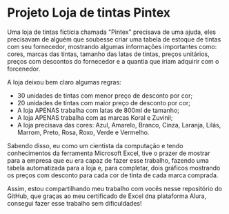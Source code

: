 # Projeto Loja de tintas Pintex

Uma loja de tintas fictícia chamada "Pintex" precisava de uma ajuda, eles precisavam de alguém que soubesse criar uma tabela de estoque de tintas com seu fornecedor, 
mostrando algumas informações importantes como: cores, marcas das tintas, tamanho das latas de tintas, preços unitários, preços com descontos do fornecedor e a quantia que iriam adquirir com o forcenedor.

A loja deixou bem claro algumas regras:
- 30 unidades de tintas com menor preço de desconto por cor;
- 20 unidades de tintas com maior preço de desconto por cor;
- A loja APENAS trabalha com latas de 800ml de tamanho;
- A loja APENAS trabalha com as marcas Koral e Zuvinil;
- A loja precisava das cores: Azul, Amarelo, Branco, Cinza, Laranja, Lilás, Marrom, Preto, Rosa, Roxo, Verde e Vermelho.

Sabendo disso, eu como um cientista da computação e tendo conhecimentos da ferramenta Microsoft Excel, tive o prazer de mostrar para a empresa que eu era capaz de fazer esse trabalho, fazendo uma tabela
automatizada para a loja e, para completar, dois gráficos mostrando os preços com desconto para cada cor de tinta de cada marca comprada.

Assim, estou compartilhando meu trabalho com vocês nesse repositório do GitHub, que graças ao meu certificado de Excel dna plataforma Alura, consegui fazer esse trabalho sem dificuldades!
